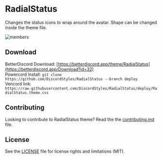 # RadialStatus

Changes the status icons to wrap around the avatar. Shape can be changed inside the theme file.

![members](https://i.imgur.com/4zZU4iw.jpg)

## Download

BetterDiscord Download: [https://betterdiscord.app/theme/RadialStatus](https://betterdiscord.app/Download?id=32)  
Powercord Install: `git clone https://github.com/DiscordStyles/RadialStatus --branch deploy`  
Vencord link: `https://raw.githubusercontent.com/DiscordStyles/RadialStatus/deploy/RadialStatus.theme.css`

## Contributing

Looking to contribute to RadialStatus theme? Read the the [contributing.md](https://github.com/DiscordStyles/RadialStatus/blob/master/CONTRIBUTING.md) file.

## License

See the [LICENSE](https://github.com/DiscordStyles/RadialStatus/blob/master/LICENSE.md) file for license rights and limitations (MIT).
